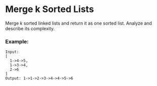 # Merge k Sorted Lists

Merge *k* sorted linked lists and return it as one sorted list. Analyze and describe its complexity.

### Example:
```
Input:
[
  1->4->5,
  1->3->4,
  2->6
]
Output: 1->1->2->3->4->4->5->6
```
